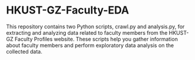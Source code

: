 # HKUST-GZ-Faculty-EDA
This repository contains two Python scripts, crawl.py and analysis.py, for extracting and analyzing data related to faculty members from the HKUST-GZ Faculty Profiles website. These scripts help you gather information about faculty members and perform exploratory data analysis on the collected data.
